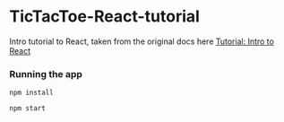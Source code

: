 # TicTacToe-React-tutorial

Intro tutorial to React, taken from the original docs here [Tutorial: Intro to React](https://reactjs.org/tutorial/tutorial.html)

### Running the app

```
npm install

npm start
```

